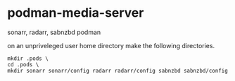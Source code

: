 # podman-media-server
sonarr, radarr, sabnzbd podman

on an unpriveleged user home directory make the following directories.

```
mkdir .pods \
cd .pods \
mkdir sonarr sonarr/config radarr radarr/config sabnzbd sabnzbd/config
```
